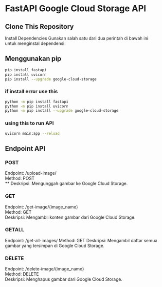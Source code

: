 # FastAPI Google Cloud Storage API

## Clone This Repository

Install Dependencies
Gunakan salah satu dari dua perintah di bawah ini untuk menginstal dependensi:

## Menggunakan pip
```sh
pip install fastapi
pip install uvicorn
pip install --upgrade google-cloud-storage 
```
### if install error use this
```sh
python -m pip install fastapi
python -m pip install uvicorn
python -m pip install --upgrade google-cloud-storage 
```
### using this to run API
```sh
uvicorn main:app --reload
```
## Endpoint API

### POST
Endpoint: /upload-image/<br />
Method: POST<br />**
Deskripsi: Mengunggah gambar ke Google Cloud Storage.<br />

### GET
Endpoint: /get-image/{image_name}<br />
Method: GET<br />
Deskripsi: Mengambil konten gambar dari Google Cloud Storage.<br />

### GETALL
Endpoint: /get-all-images/
Method: GET
Deskripsi: Mengambil daftar semua gambar yang tersimpan di Google Cloud Storage.

### DELETE
Endpoint: /delete-image/{image_name}<br />
Method: DELETE<br />
Deskripsi: Menghapus gambar dari Google Cloud Storage.<br />
